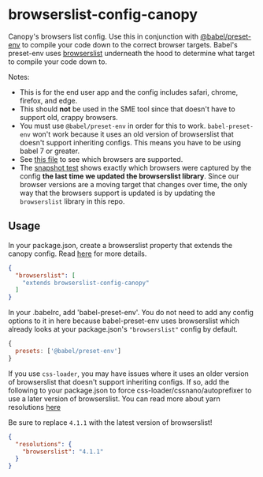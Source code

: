 # browserslist-config-canopy
Canopy's browsers list config. Use this in conjunction with [@babel/preset-env](https://babeljs.io/docs/plugins/preset-env/) to compile your code down to the correct browser targets.
Babel's preset-env uses [browserslist](https://github.com/ai/browserslist) underneath the hood to determine what target to compile your code down to.

Notes:
- This is for the end user app and the config includes safari, chrome, firefox, and edge.
- This should **not** be used in the SME tool since that doesn't have to support old, crappy browsers.
- You must use `@babel/preset-env` in order for this to work. `babel-preset-env` won't work because it uses an old version
  of browserslist that doesn't support inheriting configs. This means you have to be using babel 7 or greater.
- See [this file](https://github.com/CanopyTax/browserslist-config-canopy/blob/master/src/browserslist-config-canopy.js) to see which browsers are supported.
- The [snapshot test](https://github.com/CanopyTax/browserslist-config-canopy/blob/master/src/__snapshots__/browserslist-config-canopy.test.js.snap) shows exactly
  which browsers were captured by the config **the last time we updated the browserslist library**. Since our browser versions are a moving target that changes over time,
  the only way that the browsers support is updated is by updating the `browserslist` library in this repo.

## Usage
In your package.json, create a browserslist property that extends the canopy config. Read [here](https://github.com/ai/browserslist#shareable-configs) for more details.
```json
{
  "browserslist": [
    "extends browserslist-config-canopy"
  ]
}
```

In your .babelrc, add 'babel-preset-env'. You do not need to add any config options to it in here because babel-preset-env
uses browserslist which already looks at your package.json's `"browserslist"` config by default.
```js
{
  presets: ['@babel/preset-env']
}
```

If you use `css-loader`, you may have issues where it uses an older version of browserslist that doesn't support inheriting configs.
If so, add the following to your package.json to force css-loader/cssnano/autoprefixer to use a later version of browserslist. You
can read more about yarn resolutions [here](https://yarnpkg.com/lang/en/docs/selective-version-resolutions/)

Be sure to replace `4.1.1` with the latest version of browserslist!

```json
{
  "resolutions": {
    "browserslist": "4.1.1"
  }
}
```
